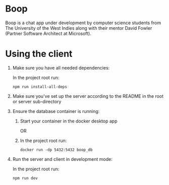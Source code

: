 # Boop

Boop is a chat app under development by computer science students from The University of the West Indies
along with their mentor David Fowler (Partner Software Architect at Microsoft).

# Using the client
1. Make sure you have all needed dependencies:
    
    In the project root run:

    `npm run install-all-deps`
2. Make sure you've set up the server according to the README in the root or server sub-directory
3. Ensure the database container is running:
   1. Start your container in the docker desktop app
   
        OR

   2. In the project root run:
   
        `docker run -dp 5432:5432 boop_db`

4. Run the server and client in development mode:
  
    In the project root run:

    `npm run dev`